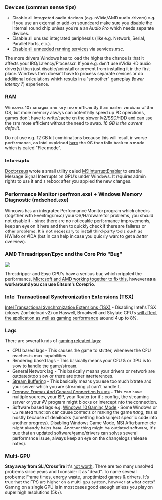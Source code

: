 ### Devices (common sense tips)

* Disable all integrated audio devices (e.g. nVidia/AMD audio drivers) e.g. if you use an external or add-on soundcard make sure you disable the internal sound chip unless you're a an _Audio Pro_ which needs separate devices. 
* Disable all unused integrated peripherals (like e.g. Network, Serial, Parallel Ports, etc.).
* [Disable all unneeded running services](http://www.blackviper.com/service-configurations/black-vipers-windows-10-service-configurations/) via services.msc.

The more drivers Windows has to load the higher the chance is that it affects your IRQ/Latency/Processor. If you e.g. don't use nVidia HD audio driver(s) then just disable/uninstall or prevent from installing it in the first place. Windows then doesn't have to process separate devices or do additional calculations which results in a "smoother" gameplay (_lower latency ?_) experience. 


### RAM

Windows 10 manages memory more efficiently than earlier versions of the OS, but more memory always can potentially speed up PC operations, games don't have to write/cache on the slower M2/SSD/HDD and can use the ram more efficient without the need to swap. _16 GB is the current default_. 

Do not use e.g. 12 GB kit combinations because this will result in worse performance, as Intel explained [here](https://www.intel.com/content/www/us/en/support/articles/000005657/boards-and-kits.html#flex) the OS then falls back to a mode which is called "Flex mode".


### Interrupts

[Doctorzeus](https://forums.guru3d.com/members/doctorzeus.275790/) wrote a small utility called [MSIInturruptEnabler](https://github.com/TechtonicSoftware/MSIInturruptEnabler) to enable Message Signal Interrupts on GPU's under Windows. It requires admin rights to use it and a reboot after you applied the new changes.


### Performance Monitor (perfmon.exe) + Windows Memory Diagnostic (mdsched.exe)

Windows has an integrated Performance Monitor program which checks (together with Eventmgr.msc) your OS/Hardware for problems, you should not disable it - since there are no noticeable performance improvements, keep an eye on it here and then to quickly check if there are failures or other problems. It is not necessary to install third-party tools such as HWInfo or AIDA (but in can help in case you quickly want to get a _better_ overview).


### AMD Threadripper/Epyc and the Core Prio "Bug"

![](https://i.imgur.com/S04e1bp.png=250x250)

Threadripper and Epyc CPU's have a serious bug which crippled the performance, [Microsoft and AMD working together to fix this](https://community.amd.com/community/gaming/blog/2018/10/05/previewing-dynamic-local-mode-for-the-amd-ryzen-threadripper-wx-series-processors), however **as a workaround you can use [Bitsum's Coreprio](https://bitsum.com/portfolio/coreprio/)**.


### Intel Transactional Synchronization Extensions (TSX)

[Intel Transactional Synchronization Extensions (TSX)](https://github.com/CHEF-KOCH/regtweaks/commit/6aef64ec092a3ab1704fdaf6c5b343aa44d2f1cf) - Disabling Intel's TSX (closes Zombieload v2) on Haswell, Broadwell and Skylake CPU's [will affect the application as well as gaming performance](https://www.phoronix.com/scan.php?page=article&item=intel-jcc-gaming&num=2) around 4 up to 8%. 


### Lags
There are several kinds of [gaming releated lags](https://en.wikipedia.org/wiki/Input_lag):
- CPU based lags - This causes the game to stutter, whenever the CPU reaches is max capabilities.
- Rendering based lags - This basically means your CPU & or GPU is to slow to handle the game/stream.
- General Network lag - This basically means your drivers or network are outdated/too slow or there are other interferences.
- [Stream Buffering](https://obsproject.com/wiki/Stream-Buffering-Issues) - This basically means you use too much bitrate and your server which you are streaming at can't handle it. 
- [Dropped Frames And General Connection Issues](https://obsproject.com/wiki/Dropped-Frames-and-General-Connection-Issues) - This can have multiple sources, your ISP, your Router (or it's config), the streaming server or your AV program might blocks or intercept into the connection.
- Software based lags e.g. [Windows 10 Gaming Mode](https://obsproject.com/wiki/How-to-disable-Windows-10-Gaming-Features) - Some Windows or OS related function can cause conflicts or making the game _hang_, this is mostly because of deadlocks (something hooks/inject specific code into another progress). Disabling Windows Game Mode, MSI Afterburner etc might already helps here. Another thing might be outdated software, it's true that an updated software/game/drivers can solves several performance issue, always keep an eye on the changelogs (release notes).

### Multi-GPU

**Stay away from SLI/Crossfire** it's [not worth](https://www.computerbase.de/2019-03/titan-rtx-sli-test/). There are too many unsolved problems since years and I consider it as "dead". To name several problems: Frame times, energy waste, unoptimized games & drivers. It's true that the FPS are higher on a multi-gpu system, however at what costs? Gaming on a single GPU is in most cases good enough unless you play on super high resolutions (5k+). 
